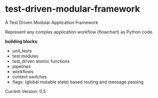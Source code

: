 # test-driven-modular-framework
A Test Driven Modular Application Framework

Represent any complex application workflow (flowchart) as Python code.

**building blocks**: 

<ul>
  <li>unit_tests</li>
  <li>test modules</li>
  <li>test_driven atomic functions</li>
  <li>pipelines</li>
  <li>workflows</li>
  <li>context switches</li>
  <li>flags: (global mutable state) based routing and message passing</li>
</ul>

Current Version: 0.5
